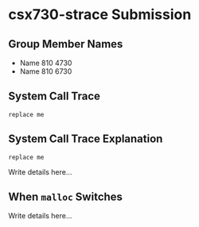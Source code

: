 # csx730-strace Submission

## Group Member Names

* Name 810 4730
* Name 810 6730

## System Call Trace

```
replace me
```

## System Call Trace Explanation

```
replace me
```

Write details here...


## When `malloc` Switches

Write details here...

